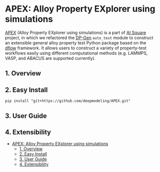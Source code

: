 # APEX: Alloy Property EXplorer using simulations

[APEX](https://github.com/deepmodeling/APEX) (Alloy Property EXplorer using simulations) is a part of [AI Square](https://aissquare.com/) project, in which we refactored the [DP-Gen](https://github.com/deepmodeling/dpgen) `auto_test` module to construct an extensible general alloy property test Python package based on the [dflow](https://github.com/deepmodeling/dflow) framework. It allows users to construct a variety of property-test workflows easily using different computational methods (e.g. LAMMPS, VASP, and ABACUS are supported currently).

## 1. Overview



## 2. Easy Install

```shell
pip install "git+https://github.com/deepmodeling/APEX.git"
```



## 3. User Guide



## 4. Extensibility

- [APEX: Alloy Property EXplorer using simulations](#apex-alloy-property-explorer-using-simulations)
  - [1. Overview](#1-overview)
  - [2. Easy Install](#2-easy-install)
  - [3. User Guide](#3-user-guide)
  - [4. Extensibility](#4-extensibility)
